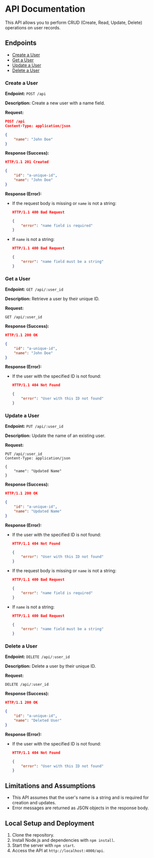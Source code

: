 # API Documentation

This API allows you to perform CRUD (Create, Read, Update, Delete) operations on user records.

## Endpoints

- [Create a User](#create-a-user)
- [Get a User](#get-a-user)
- [Update a User](#update-a-user)
- [Delete a User](#delete-a-user)

### Create a User

**Endpoint:** `POST /api`

**Description:** Create a new user with a name field.

**Request:**

```json
POST /api
Content-Type: application/json

{
    "name": "John Doe"
}
```

**Response (Success):**

```json
HTTP/1.1 201 Created

{
    "id": "a-unique-id",
    "name": "John Doe"
}
```

**Response (Error):**

- If the request body is missing or `name` is not a string:

  ```json
  HTTP/1.1 400 Bad Request

  {
      "error": "name field is required"
  }
  ```

- If `name` is not a string:

  ```json
  HTTP/1.1 400 Bad Request

  {
      "error": "name field must be a string"
  }
  ```

### Get a User

**Endpoint:** `GET /api/:user_id`

**Description:** Retrieve a user by their unique ID.

**Request:**

```http
GET /api/:user_id
```

**Response (Success):**

```json
HTTP/1.1 200 OK

{
    "id": "a-unique-id",
    "name": "John Doe"
}
```

**Response (Error):**

- If the user with the specified ID is not found:

  ```json
  HTTP/1.1 404 Not Found

  {
      "error": "User with this ID not found"
  }
  ```

### Update a User

**Endpoint:** `PUT /api/:user_id`

**Description:** Update the name of an existing user.

**Request:**

```http
PUT /api/:user_id
Content-Type: application/json

{
    "name": "Updated Name"
}
```

**Response (Success):**

```json
HTTP/1.1 200 OK

{
    "id": "a-unique-id",
    "name": "Updated Name"
}
```

**Response (Error):**

- If the user with the specified ID is not found:

  ```json
  HTTP/1.1 404 Not Found

  {
      "error": "User with this ID not found"
  }
  ```

- If the request body is missing or `name` is not a string:

  ```json
  HTTP/1.1 400 Bad Request

  {
      "error": "name field is required"
  }
  ```

- If `name` is not a string:

  ```json
  HTTP/1.1 400 Bad Request

  {
      "error": "name field must be a string"
  }
  ```

### Delete a User

**Endpoint:** `DELETE /api/:user_id`

**Description:** Delete a user by their unique ID.

**Request:**

```http
DELETE /api/:user_id
```

**Response (Success):**

```json
HTTP/1.1 200 OK

{
    "id": "a-unique-id",
    "name": "Deleted User"
}
```

**Response (Error):**

- If the user with the specified ID is not found:

  ```json
  HTTP/1.1 404 Not Found

  {
      "error": "User with this ID not found"
  }
  ```

## Limitations and Assumptions

- This API assumes that the user's name is a string and is required for creation and updates.
- Error messages are returned as JSON objects in the response body.

## Local Setup and Deployment

1. Clone the repository.
2. Install Node.js and dependencies with `npm install`.
3. Start the server with `npm start`.
4. Access the API at `http://localhost:4000/api`.

